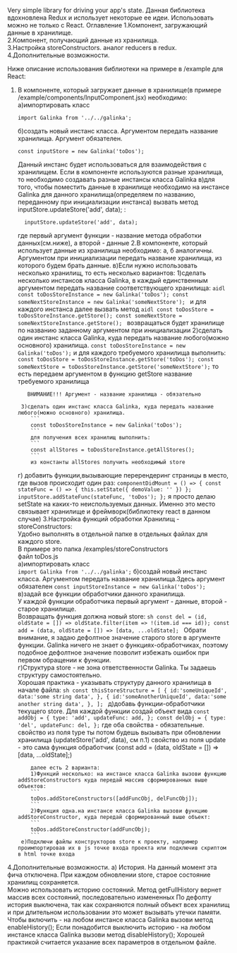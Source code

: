 Very simple library for driving your app's state.
Данная библиотека вдохновлена Redux и использует некоторые ее идеи.
Использовать можно не только с React. 
Оглавление
1.Компонент, загружающий данные в хранилище.  
2.Компонент, получающий данные из хранилища.  
3.Настройка storeConstructors. аналог reducers в redux.
4.Дополнительные возможности.

Ниже описание использования библиотеки на примере в /example для React:
1. В компоненте, который загружает данные в хранилище(в примере /example/components/InputComponent.jsx) необходимо:
    а)импортировать класс
    ```aidl
    import Galinka from '../../galinka';
    ```
    б)создать новый инстанс класса. Аргументом передать название хранилища. Аргумент обязателен.
    ```aidl
    const inputStore = new Galinka('toDos');
    ``` 
    Данный инстанс будет использоваться для взаимодействия с хранилищем. Если в компоненте используются разные хранилища, то 
    необходимо создавать разные инстансы класса Galinka
    в)для того, чтобы поместить данные в хранилище необходимо на инстансе Galinka для данного хранилища(определяем по названию, переданному
     при инициализации инстанса) вызвать метод inputStore.updateStore('add', data); :
     ```aidl
       inputStore.updateStore('add', data);
     ```
   где первый аргумент функции - название метода обработки данных(см.ниже), а второй - данные
2.В компоненте, который использует данные из хранилища необходимо:
    а, б аналогичны. Аргументом при инициализации передать название хранилища, из которого будем брать данные.
    в)Если нужно использовать несколько хранилищ, то есть несколько вариантов:
        1)сделать несколько инстансов класса Galinka, в каждый единственным аргументом передать название соответствующего хранилища:
         ```aidl
         const toDosStoreInstance = new Galinka('toDos');
         const someNextStoreInstance = new Galinka('someNextStore');
         ```
         и для каждого инстанса далее вызвать метод 
         ```aidl
         const toDosStore = toDosStoreInstance.getStore();
         const someNextStore = someNextStoreInstance.getStore();
         ```
        возвращаться будет хранилище по названию заданному аргументом при инициализации
        2)сделать один инстанс класса Galinka, куда передать название любого(можно основного) хранилища.
          ```
          const toDosStoreInstance = new Galinka('toDos');
          ```
          и для каждого требуемого хранилища выполнить:
          ```
          const toDosStore = toDosStoreInstance.getStore('toDos');
          const someNextStore = toDosStoreInstance.getStore('someNextStore');
          ```
          то есть передаем аргументом в функцию getStore название требуемого хранилища
          
          ВНИМАНИЕ!!! Аргумент - название хранилища - обязательно

        3)сделать один инстанс класса Galinka, куда передать название любого(можно основного) хранилища.
           ```
           const toDosStoreInstance = new Galinka('toDos');
           ```
           для получения всех хранилищ выполнить:
           ```
           const allStores = toDosStoreInstance.getAllStores();
           ```
           из константы allStores получить необходимый store
    г) добавить функции,вызывающие перерендеринг страницы в место, где вызов происходит один раз:
        ```
        componentDidMount = () => {
                const stateFunc = () => {
                    this.setState({ demoValue: '' })
                };
                inputStore.addStateFunc(stateFunc, 'toDos');
            };
        ```
        я просто делаю setState на каких-то неиспользуемых данных.
        Именно это место связывает хранилище и фреймворк(библиотеку react в данном случае)
3.Настройка функций обработки Хранилищ - storeConstructors:  
       Удобно выполнять в отдельной папке в отдельных файлах для каждого store.  
       В примере это папка /examples/storeConstructors  
       файл toDos.js  
       а)импортировать класс  
           ```
           import Galinka from '../../galinka';
           ```
       б)создай новый инстанс класса. Аргументом передать название хранилища.Здесь аргумент обязателен
           ```
           const inputStoreInstance = new Galinka('toDos');
           ```
       в)задай все функции обработчики данного хранилища.  
       У каждой функции обработчика первый аргумент - данные, второй - старое хранилище.  
       Возвращать функция должна новый store:
        ```sh
        const del = (id, oldState = []) => oldState.filter(item => !(item.id === id));
        const add = (data, oldState = []) => [data, ...oldState];
        ```
        Обрати внимание, я задаю дефолтное значение старого store в аргументе функции. Galinka ничего не знает о функциях-обработчиках,
        поэтому подобное дефолтное значение позволит избежать ошибок при первом обращении к функции.  
        г)Структура store - не зона ответственности Galinka. Ты задаешь структуру самостоятельно.  
        Хорошая практика - указывать структуру данного хранилища в начале файла:
       ```sh
       const thisStoreStructure = [
       		{
       			id:'someUniqueId',
       			data:'some string data',
       		},
       		{
       			id:'someAnotherUniqueId',
       			data:'some another string data',
       		},
       	];
       	```
       	д)добавь функции-обработчики текущего store. Для каждой функции создай объект вида
       	   ```
       	   const addObj = {
           		type: 'add',
           		updateFunc: add,
           	};
           	const delObj = {
            		type: 'del',
            		updateFunc: del,
            	};
       	   ```
       	   где оба свойства - обязательные.
       	   свойство из поля type ты потом будешь вызывать при обновлении хранилища (updateStore('add', data), см п.1)
       	   свойство из поля update - это сама функция обработчик (const add = (data, oldState = []) => [data, ...oldState];)
       	   
       	   далее есть 2 варианта:
       	   1)Функций несколько: на инстансе класса Galinka вызови функцию addStoreConstructors куда передай массив сформированных выше объектов:
       	   ```
       	   toDos.addStoreConstructors([addFuncObj, delFuncObj]);
       	   ```
       	   2)Функция одна.на инстансе класса Galinka вызови функцию addStoreConstructor, куда передай сформированный выше объект:
       	   ```
       	   toDos.addStoreConstructor(addFuncObj);
       	   ```
       	е)Подключи файлы конструкторов store к проекту, например проимпортировав их в js точке входа проекта или подключив скриптом в html точке входа 
4.Дополнительные возможности.
        а) История. На данный момент эта фича отключена.
            При каждом обновлении store, старое состояние хранилищ сохраняется.  
            Можно использовать историю состояний. Метод getFullHistory вернет массив всех состояний, последовательно измененных
            По дефолту история выключена, так как сохраняются полный объект всех хранилищ и при длительном использовании это может
            вызывать утечки памяти.
            Чтобы включить - на любом инстансе класса Galinka вызови метод enableHistory();
            Если понадобится выключить историю - на любом инстансе класса Galinka вызови метод disableHistory();
            Хорошей практикой считается указание всех параметров в отдельном файле.
       
       

